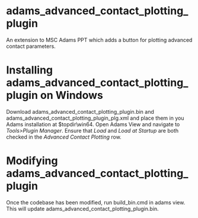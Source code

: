 # adams_advanced_contact_plotting_plugin

An extension to MSC Adams PPT which adds a button for plotting advanced contact parameters.

# Installing adams_advanced_contact_plotting_plugin on Windows

Download adams_advanced_contact_plotting_plugin.bin and adams_advanced_contact_plotting_plugin_plg.xml and place them in you Adams installation at $topdir\win64.  Open Adams View and navigate to *Tools>Plugin Manager*.  Ensure that *Load* and *Load at Startup* are both checked in the *Advanced Contact Plotting* row.

# Modifying adams_advanced_contact_plotting_plugin

Once the codebase has been modified, run build_bin.cmd in adams view.  This will update adams_advanced_contact_plotting_plugin.bin.
